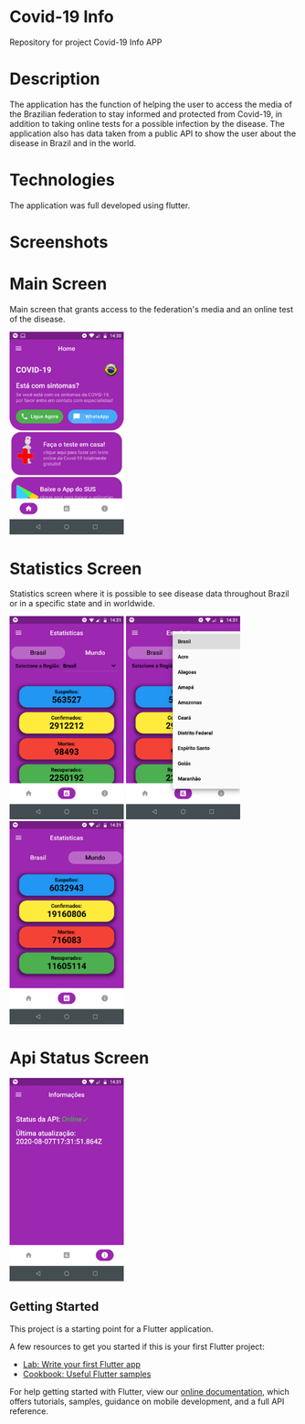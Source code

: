 # Covid-19 Info 
Repository for project Covid-19 Info APP

# Description
The application has the function of helping the user to access the media of the Brazilian federation to stay informed and protected from Covid-19, in addition to taking online tests for a possible infection by the disease. The application also has data taken from a public API to show the user about the disease in Brazil and in the world.

# Technologies
The application was full developed using flutter.

# Screenshots

# Main Screen
Main screen that grants access to the federation's media and an online test of the disease.

<p><img src="screenshots/Main_Screen.png" width="200"></p>

# Statistics Screen
Statistics screen where it is possible to see disease data throughout Brazil or in a specific state and in worldwide.

<p>
  <img src="screenshots/Brasil_Statistic.png" width="200">
  <img src="screenshots/State_Brasil_Box.png" width="200">
  <img src="screenshots/World_Statistic.png" width="200">
</p>

# Api Status Screen
<p><img src="screenshots/Api_Status.png" width="200"></p>

## Getting Started

This project is a starting point for a Flutter application.

A few resources to get you started if this is your first Flutter project:

- [Lab: Write your first Flutter app](https://flutter.dev/docs/get-started/codelab)
- [Cookbook: Useful Flutter samples](https://flutter.dev/docs/cookbook)

For help getting started with Flutter, view our
[online documentation](https://flutter.dev/docs), which offers tutorials,
samples, guidance on mobile development, and a full API reference.
